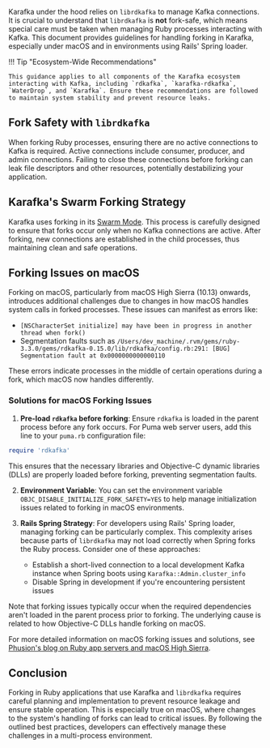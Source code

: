 Karafka under the hood relies on `librdkafka` to manage Kafka connections. It is crucial to understand that `librdkafka` is **not** fork-safe, which means special care must be taken when managing Ruby processes interacting with Kafka. This document provides guidelines for handling forking in Karafka, especially under macOS and in environments using Rails' Spring loader.

!!! Tip "Ecosystem-Wide Recommendations"

    This guidance applies to all components of the Karafka ecosystem interacting with Kafka, including `rdkafka`, `karafka-rdkafka`, `WaterDrop`, and `Karafka`. Ensure these recommendations are followed to maintain system stability and prevent resource leaks.

## Fork Safety with `librdkafka`

When forking Ruby processes, ensuring there are no active connections to Kafka is required. Active connections include consumer, producer, and admin connections. Failing to close these connections before forking can leak file descriptors and other resources, potentially destabilizing your application.

## Karafka's Swarm Forking Strategy

Karafka uses forking in its [Swarm Mode](https://karafka.io/docs/Swarm-Multi-Process/). This process is carefully designed to ensure that forks occur only when no Kafka connections are active. After forking, new connections are established in the child processes, thus maintaining clean and safe operations.

## Forking Issues on macOS

Forking on macOS, particularly from macOS High Sierra (10.13) onwards, introduces additional challenges due to changes in how macOS handles system calls in forked processes. These issues can manifest as errors like:

- `[NSCharacterSet initialize] may have been in progress in another thread when fork()`
- Segmentation faults such as `/Users/dev_machine/.rvm/gems/ruby-3.3.0/gems/rdkafka-0.15.0/lib/rdkafka/config.rb:291: [BUG] Segmentation fault at 0x0000000000000110`

These errors indicate processes in the middle of certain operations during a fork, which macOS now handles differently.

### Solutions for macOS Forking Issues

1. **Pre-load `rdkafka` before forking**: Ensure `rdkafka` is loaded in the parent process before any fork occurs. For Puma web server users, add this line to your `puma.rb` configuration file:

```ruby
require 'rdkafka'
```

This ensures that the necessary libraries and Objective-C dynamic libraries (DLLs) are properly loaded before forking, preventing segmentation faults.

2. **Environment Variable**: You can set the environment variable `OBJC_DISABLE_INITIALIZE_FORK_SAFETY=YES` to help manage initialization issues related to forking in macOS environments.

3. **Rails Spring Strategy**: For developers using Rails' Spring loader, managing forking can be particularly complex. This complexity arises because parts of `librdkafka` may not load correctly when Spring forks the Ruby process. Consider one of these approaches:

    - Establish a short-lived connection to a local development Kafka instance when Spring boots using `Karafka::Admin.cluster_info`
    - Disable Spring in development if you're encountering persistent issues

Note that forking issues typically occur when the required dependencies aren't loaded in the parent process prior to forking. The underlying cause is related to how Objective-C DLLs handle forking on macOS.

For more detailed information on macOS forking issues and solutions, see [Phusion's blog on Ruby app servers and macOS High Sierra](https://blog.phusion.nl/2017/10/13/why-ruby-app-servers-break-on-macos-high-sierra-and-what-can-be-done-about-it/).

## Conclusion

Forking in Ruby applications that use Karafka and `librdkafka` requires careful planning and implementation to prevent resource leakage and ensure stable operation. This is especially true on macOS, where changes to the system's handling of forks can lead to critical issues. By following the outlined best practices, developers can effectively manage these challenges in a multi-process environment.
